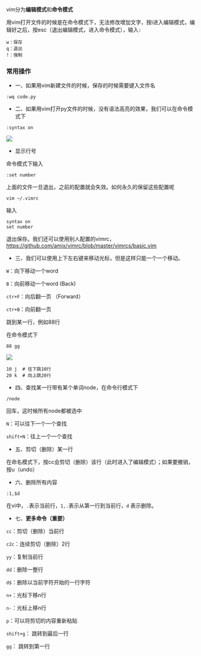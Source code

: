 

vim分为**编辑模式**和**命令模式**

用vim打开文件的时候是在命令模式下，无法修改增加文字，按i进入编辑模式，编辑好之后，按esc（退出编辑模式，进入命令模式），输入`:`

```
w：保存
q：退出
!：强制
```
### 常用操作

* 一、如果用vim新建文件的时候，保存的时候需要键入文件名

```
:wq code.py
```

* 二、如果用vim打开py文件的时候，没有语法高亮的效果，我们可以在命令模式下

```
:syntax on
```

![](https://tva1.sinaimg.cn/large/00831rSTly1gd665jobmvj30lh06ht9h.jpg)

* 显示行号

命令模式下输入

```
:set number
```

上面的文件一旦退出，之前的配置就会失效。如何永久的保留这些配置呢

```
vim ~/.vimrc
```

输入

```
syntax on
set number
```

退出保存。我们还可以使用别人配置的vimrc，https://github.com/amix/vimrc/blob/master/vimrcs/basic.vim

* 三、我们可以使用上下左右键来移动光标，但是这样只能一个一个移动。

`W`：向下移动一个word

`B`：向前移动一个word (Back)

`ctr+F`：向后翻一页 （Forward）

`ctr+B`：向前翻一页

跳到某一行，例如88行

在命令模式下

```
88 gg
```

![](https://tva1.sinaimg.cn/large/00831rSTly1gd668pl8gwj30x40b078p.jpg)

```
10 j  # 往下跳10行
20 k  # 向上跳20行
```

* 四、查找某一行带有某个单词node，在命令行模式下

```
/node
```

回车，这时候所有node都被选中

`N`：可以往下一个一个查找

`shift+N`：往上一个一个查找

* 五、剪切（删除）某一行

在命名模式下，按cc会剪切（删除）该行（此时进入了编辑模式）；如果要撤销，按u（undo）

* 六、删除所有内容

```
:1,$d
```
在vi中，`.`表示当前行，`1,.`表示从第一行到当前行，`d` 表示删除。

* 七、**更多命令（重要）**

`cc`：剪切（删除）当前行

`c2c`：连续剪切（删除）2行

`yy`：复制当前行

`dd`：删除一整行

`d$`：删除以当前字符开始的一行字符

`n+`：光标下移n行

`n-`：光标上移n行 

`p`：可以将剪切的内容重新粘贴

`shift+g`： 跳转到最后一行

`gg`： 跳转到第一行

